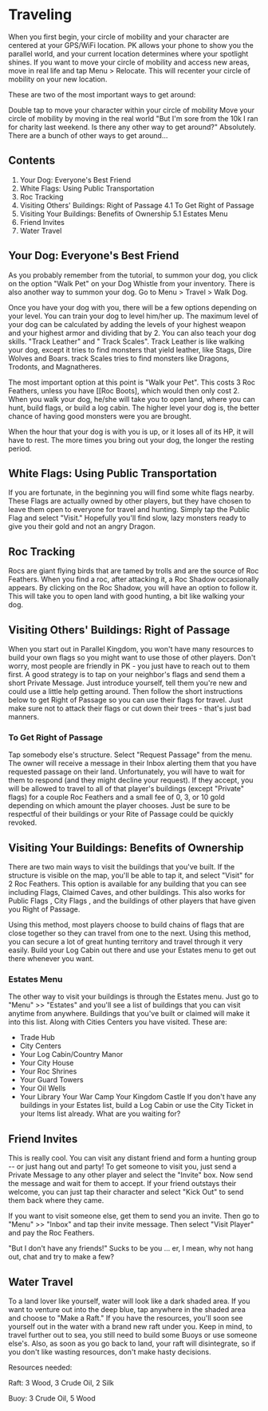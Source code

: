 # Traveling

When you first begin, your circle of mobility and your character are centered at your GPS/WiFi location. PK allows your phone to show you the parallel world, and your current location determines where your spotlight shines. If you want to move your circle of mobility and access new areas, move in real life and tap Menu > Relocate. This will recenter your circle of mobility on your new location.

These are two of the most important ways to get around:

Double tap to move your character within your circle of mobility
Move your circle of mobility by moving in the real world
"But I'm sore from the 10k I ran for charity last weekend. Is there any other way to get around?" Absolutely. There are a bunch of other ways to get around…



## Contents
1. Your Dog: Everyone's Best Friend
2. White Flags: Using Public Transportation
3. Roc Tracking
4. Visiting Others' Buildings: Right of Passage
 4.1 To Get Right of Passage
5. Visiting Your Buildings: Benefits of Ownership
 5.1 Estates Menu
6. Friend Invites
7. Water Travel

## Your Dog: Everyone's Best Friend
As you probably remember from the tutorial, to summon your dog, you click on the option "Walk Pet" on your Dog Whistle from your inventory. There is also another way to summon your dog. Go to Menu > Travel > Walk Dog.

Once you have your dog with you, there will be a few options depending on your level. You can train your dog to level him/her up. The maximum level of your dog can be calculated by adding the levels of your highest weapon and your highest armor and dividing that by 2. You can also teach your dog skills. "Track Leather" and " Track Scales". Track Leather is like walking your dog, except it tries to find monsters that yield leather, like Stags, Dire Wolves and Boars. track Scales tries to find monsters like Dragons, Trodonts, and Magnatheres.

The most important option at this point is "Walk your Pet". This costs 3 Roc Feathers, unless you have [[Roc Boots], which would then only cost 2. When you walk your dog, he/she will take you to open land, where you can hunt, build flags, or build a log cabin. The higher level your dog is, the better chance of having good monsters were you are brought.

When the hour that your dog is with you is up, or it loses all of its HP, it will have to rest. The more times you bring out your dog, the longer the resting period.

## White Flags: Using Public Transportation
If you are fortunate, in the beginning you will find some white flags nearby. These Flags are actually owned by other players, but they have chosen to leave them open to everyone for travel and hunting. Simply tap the Public Flag and select "Visit." Hopefully you'll find slow, lazy monsters ready to give you their gold and not an angry Dragon.

## Roc Tracking
Rocs are giant flying birds that are tamed by trolls and are the source of Roc Feathers. When you find a roc, after attacking it, a Roc Shadow occasionally appears. By clicking on the Roc Shadow, you will have an option to follow it. This will take you to open land with good hunting, a bit like walking your dog.

## Visiting Others' Buildings: Right of Passage
When you start out in Parallel Kingdom, you won't have many resources to build your own flags so you might want to use those of other players. Don't worry, most people are friendly in PK - you just have to reach out to them first. A good strategy is to tap on your neighbor's flags and send them a short Private Message. Just introduce yourself, tell them you're new and could use a little help getting around. Then follow the short instructions below to get Right of Passage so you can use their flags for travel. Just make sure not to attack their flags or cut down their trees - that's just bad manners.

### To Get Right of Passage
Tap somebody else's structure.
Select "Request Passage" from the menu.
The owner will receive a message in their Inbox alerting them that you have requested passage on their land. Unfortunately, you will have to wait for them to respond (and they might decline your request). If they accept, you will be allowed to travel to all of that player's buildings (except "Private" flags) for a couple Roc Feathers and a small fee of 0, 3, or 10 gold depending on which amount the player chooses. Just be sure to be respectful of their buildings or your Rite of Passage could be quickly revoked.

## Visiting Your Buildings: Benefits of Ownership
There are two main ways to visit the buildings that you've built. If the structure is visible on the map, you'll be able to tap it, and select "Visit" for 2 Roc Feathers. This option is available for any building that you can see including Flags, Claimed Caves, and other buildings. This also works for Public Flags , City Flags , and the buildings of other players that have given you Right of Passage.

Using this method, most players choose to build chains of flags that are close together so they can travel from one to the next. Using this method, you can secure a lot of great hunting territory and travel through it very easily. Build your Log Cabin out there and use your Estates menu to get out there whenever you want.

### Estates Menu
The other way to visit your buildings is through the Estates menu. Just go to "Menu" >> "Estates" and you'll see a list of buildings that you can visit anytime from anywhere. Buildings that you've built or claimed will make it into this list. Along with Cities Centers you have visited. These are:

- Trade Hub
- City Centers
- Your Log Cabin/Country Manor
- Your City House
- Your Roc Shrines
- Your Guard Towers
- Your Oil Wells
- Your Library
Your War Camp
Your Kingdom Castle
If you don't have any buildings in your Estates list, build a Log Cabin or use the City Ticket in your Items list already. What are you waiting for?

## Friend Invites
This is really cool. You can visit any distant friend and form a hunting group -- or just hang out and party! To get someone to visit you, just send a Private Message to any other player and select the "Invite" box. Now send the message and wait for them to accept. If your friend outstays their welcome, you can just tap their character and select "Kick Out" to send them back where they came.

If you want to visit someone else, get them to send you an invite. Then go to "Menu" >> "Inbox" and tap their invite message. Then select "Visit Player" and pay the Roc Feathers.

"But I don't have any friends!" Sucks to be you ... er, I mean, why not hang out, chat and try to make a few?

## Water Travel
To a land lover like yourself, water will look like a dark shaded area. If you want to venture out into the deep blue, tap anywhere in the shaded area and choose to "Make a Raft." If you have the resources, you'll soon see yourself out in the water with a brand new raft under you. Keep in mind, to travel further out to sea, you still need to build some Buoys or use someone else's. Also, as soon as you go back to land, your raft will disintegrate, so if you don't like wasting resources, don't make hasty decisions.

Resources needed:

Raft: 3 Wood, 3 Crude Oil, 2 Silk

Buoy: 3 Crude Oil, 5 Wood